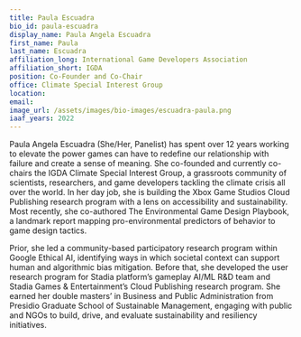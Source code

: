 ```yaml
---
title: Paula Escuadra
bio_id: paula-escuadra
display_name: Paula Angela Escuadra
first_name: Paula
last_name: Escuadra
affiliation_long: International Game Developers Association
affiliation_short: IGDA
position: Co-Founder and Co-Chair 
office: Climate Special Interest Group
location: 
email: 
image_url: /assets/images/bio-images/escuadra-paula.png
iaaf_years: 2022
---
```

Paula Angela Escuadra (She/Her, Panelist) has spent over 12 years working to elevate the power games can have to redefine our relationship with failure and create a sense of meaning. She co-founded and currently co-chairs the IGDA Climate Special Interest Group, a grassroots community of scientists, researchers, and game developers tackling the climate crisis all over the world. In her day job, she is building the Xbox Game Studios Cloud Publishing research program with a lens on accessibility and sustainability. Most recently, she co-authored The Environmental Game Design Playbook, a landmark report mapping pro-environmental predictors of behavior to game design tactics. 

Prior, she led a community-based participatory research program within Google Ethical AI, identifying ways in which societal context can support human and algorithmic bias mitigation. Before that, she developed the user research program for Stadia platform’s gameplay AI/ML R&D team and Stadia Games & Entertainment’s Cloud Publishing research program. She earned her double masters’ in Business and Public Administration from Presidio Graduate School of Sustainable Management, engaging with public and NGOs to build, drive, and evaluate sustainability and resiliency initiatives.